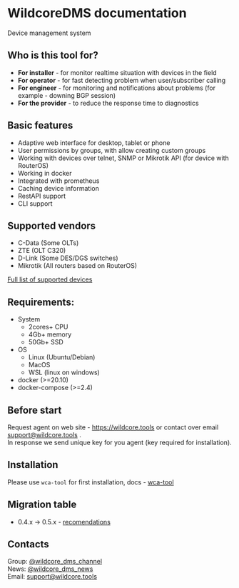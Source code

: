 # WildcoreDMS documentation
Device management system 

## Who is this tool for?
- **For installer** - for monitor realtime situation with devices in the field 
- **For operator** - for fast detecting problem when user/subscriber calling
- **For engineer** - for monitoring and notifications about problems (for example - downing BGP session) 
- **For the provider** - to reduce the response time to diagnostics

## Basic features
- Adaptive web interface for desktop, tablet or phone
- User permissions by groups, with allow creating custom groups
- Working with devices over telnet, SNMP or Mikrotik API (for device with RouterOS)
- Working in docker
- Integrated with prometheus
- Caching device information
- RestAPI support
- CLI support

## Supported vendors
- C-Data (Some OLTs)
- ZTE (OLT C320)
- D-Link (Some DES/DGS switches)
- Mikrotik (All routers based on RouterOS)

[Full list of supported devices](https://github.com/meklis/switcher-core/blob/master/docs/DEVICES.md)

## Requirements:
* System
  * 2cores+ CPU
  * 4Gb+ memory
  * 50Gb+ SSD
* OS
  * Linux (Ubuntu/Debian)
  * MacOS
  * WSL (linux on windows)
* docker (>=20.10)
* docker-compose (>=2.4)

## Before start
Request agent on web site - https://wildcore.tools or contact over email support@wildcore.tools  .    
In response we send unique key for you agent (key required for installation).

## Installation
Please use `wca-tool` for first installation, docs -  [wca-tool](/wca-tools/README.md)

## Migration table 
* 0.4.x -> 0.5.x - [recomendations](migrates/0.4.x_0.5.x.md)

## Contacts
Group: [@wildcore_dms_channel](https://t.me/wildcore_dms_channel)   
News: [@wildcore_dms_news](https://t.me/wildcore_dms)   
Email: support@wildcore.tools   
